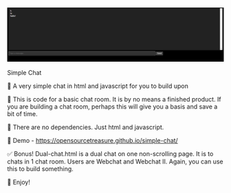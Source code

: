 ![Simple Chat Screenshot](https://raw.githubusercontent.com/OpenSourceTreasure/simple-chat/main/simple-chat.png)

Simple Chat

🥁 A very simple chat in html and javascript for you to build upon

💬 This is code for a basic chat room. It is by no means a finished product. If you are building a chat room, perhaps this will give you a basis and save a bit of time.

🎷 There are no dependencies. Just html and javascript.

🎸 Demo - https://opensourcetreasure.github.io/simple-chat/

✅ Bonus! Dual-chat.html is a dual chat on one non-scrolling page. It is to chats in 1 chat room. Users are Webchat and Webchat II. Again, you can use this to build something.

🥂 Enjoy!
